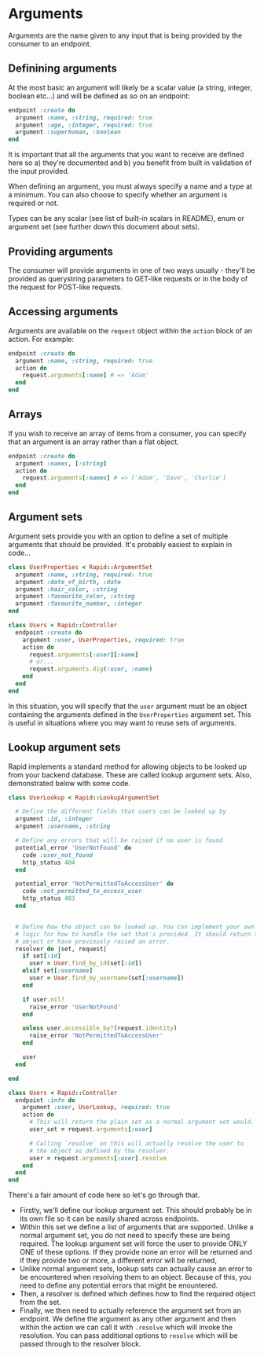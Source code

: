 # Arguments

Arguments are the name given to any input that is being provided by the consumer to an endpoint.

## Definining arguments

At the most basic an argument will likely be a scalar value (a string, integer, boolean etc...) and will be defined as so on an endpoint:

```ruby
endpoint :create do
  argument :name, :string, required: true
  argument :age, :integer, required: true
  argument :superhuman, :boolean
end
```

It is important that all the arguments that you want to receive are defined here so a) they're documented and b) you benefit from built in validation of the input provided.

When defining an argument, you must always specify a name and a type at a minimum. You can also choose to specify whether an argument is required or not.

Types can be any scalar (see list of built-in scalars in README), enum or argument set (see further down this document about sets).

## Providing arguments

The consumer will provide arguments in one of two ways usually - they'll be provided as querystring parameters to GET-like requests or in the body of the request for POST-like requests.

## Accessing arguments

Arguments are available on the `request` object within the `action` block of an action. For example:

```ruby
endpoint :create do
  argument :name, :string, required: true
  action do
    request.arguments[:name] # => 'Adam'
  end
end
```

## Arrays

If you wish to receive an array of items from a consumer, you can specify that an argument is an array rather than a flat object.

```ruby
endpoint :create do
  argument :names, [:string]
  action do
    request.arguments[:names] # => ['Adam', 'Dave', 'Charlie']
  end
end
```

## Argument sets

Argument sets provide you with an option to define a set of multiple arguments that should be provided. It's probably easiest to explain in code...

```ruby
class UserProperties < Rapid::ArgumentSet
  argument :name, :string, required: true
  argument :date_of_birth, :date
  argument :hair_color, :string
  argument :favourite_color, :string
  argument :favourite_number, :integer
end

class Users < Rapid::Controller
  endpoint :create do
    argument :user, UserProperties, required: true
    action do
      request.arguments[:user][:name]
      # or...
      request.arguments.dig(:user, :name)
    end
  end
end
```

In this situation, you will specify that the `user` argument must be an object containing the arguments defined in the `UserProperties` argument set. This is useful in situations where you may want to reuse sets of arguments.

## Lookup argument sets

Rapid implements a standard method for allowing objects to be looked up from your backend database. These are called lookup argument sets. Also, demonstrated below with some code.

```ruby
class UserLookup < Rapid::LookupArgumentSet

  # Define the different fields that users can be looked up by
  argument :id, :integer
  argument :username, :string

  # Define any errors that will be raised if no user is found
  potential_error 'UserNotFound' do
    code :user_not_found
    http_status 404
  end

  potential_error 'NotPermittedToAccessUser' do
    code :not_permitted_to_access_user
    http_status 403
  end


  # Define how the object can be looked up. You can implement your own
  # logic for how to handle the set that's provided. It should return the
  # object or have previously raised an error.
  resolver do |set, request|
    if set[:id]
      user = User.find_by_id(set[:id])
    elsif set[:username]
      user = User.find_by_username(set[:username])
    end

    if user.nil?
      raise_error 'UserNotFound'
    end

    unless user.accessible_by?(request.identity)
      raise_error 'NotPermittedToAccessUser'
    end

    user
  end

end

class Users < Rapid::Controller
  endpoint :info do
    argument :user, UserLookup, required: true
    action do
      # This will return the plain set as a normal argument set would.
      user_set = request.arguments[:user]

      # Calling `resolve` on this will actually resolve the user to
      # the object as defined by the resolver.
      user = request.arguments[:user].resolve
    end
  end
end
```

There's a fair amount of code here so let's go through that.

- Firstly, we'll define our lookup argument set. This should probably be in its own file so it can be easily shared across endpoints.
- Within this set we define a list of arguments that are supported. Unlike a normal argument set, you do not need to specify these are being required. The lookup argument set will force the user to provide ONLY ONE of these options. If they provide none an error will be returned and if they provide two or more, a different error will be returned,
- Unlike normal argument sets, lookup sets can actually cause an error to be encountered when resolving them to an object. Because of this, you need to define any potential errors that might be enountered.
- Then, a resolver is defined which defines how to find the required object from the set.
- Finally, we then need to actually reference the argument set from an endpoint. We define the argument as any other argument and then within the action we can call it with `.resolve` which will invoke the resolution. You can pass additional options to `resolve` which will be passed through to the resolver block.
